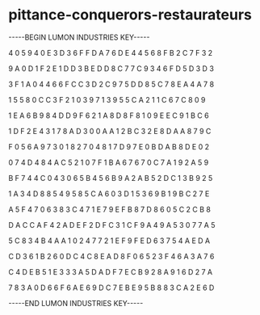 # pittance-conquerors-restaurateurs

-----BEGIN LUMON INDUSTRIES KEY-----

4 0 5 9 4 0 E 3 D 3 6 F F D A 7 6 D E 4 4 5 6 8 F B 2 C 7 F 3 2

9 A 0 D 1 F 2 E 1 D D 3 B E D D 8 C 7 7 C 9 3 4 6 F D 5 D 3 D 3

3 F 1 A 0 4 4 6 6 F C C 3 D 2 C 9 7 5 D D 8 5 C 7 8 E A 4 A 7 8

1 5 5 8 0 C C 3 F 2 1 0 3 9 7 1 3 9 5 5 C A 2 1 1 C 6 7 C 8 0 9

1 E A 6 B 9 8 4 D D 9 F 6 2 1 A 8 D 8 F 8 1 0 9 E E C 9 1 B C 6

1 D F 2 E 4 3 1 7 8 A D 3 0 0 A A 1 2 B C 3 2 E 8 D A A 8 7 9 C

F 0 5 6 A 9 7 3 0 1 8 2 7 0 4 8 1 7 D 9 7 E 0 B D A B 8 D E 0 2

0 7 4 D 4 8 4 A C 5 2 1 0 7 F 1 B A 6 7 6 7 0 C 7 A 1 9 2 A 5 9

B F 7 4 4 C 0 4 3 0 6 5 B 4 5 6 B 9 A 2 A B 5 2 D C 1 3 B 9 2 5

1 A 3 4 D 8 8 5 4 9 5 8 5 C A 6 0 3 D 1 5 3 6 9 B 1 9 B C 2 7 E

A 5 F 4 7 0 6 3 8 3 C 4 7 1 E 7 9 E F B 8 7 D 8 6 0 5 C 2 C B 8

D A C C A F 4 2 A D E F 2 D F C 3 1 C F 9 A 4 9 A 5 3 0 7 7 A 5

5 C 8 3 4 B 4 A A 1 0 2 4 7 7 2 1 E F 9 F E D 6 3 7 5 4 A E D A

C D 3 6 1 B 2 6 0 D C 4 C 8 E A D 8 F 0 6 5 2 3 F 4 6 A 3 A 7 6

C 4 D E B 5 1 E 3 3 3 A 5 D A D F 7 E C B 9 2 8 A 9 1 6 D 2 7 A

7 8 3 A 0 D 6 6 F 6 A E 6 9 D C 7 E B E 9 5 B 8 8 3 C A 2 E 6 D

-----END LUMON INDUSTRIES KEY-----
